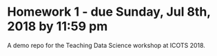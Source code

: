 # Homework 1 - due Sunday, Jul 8th, 2018 by 11:59 pm

A demo repo for the Teaching Data Science workshop at ICOTS 2018.

